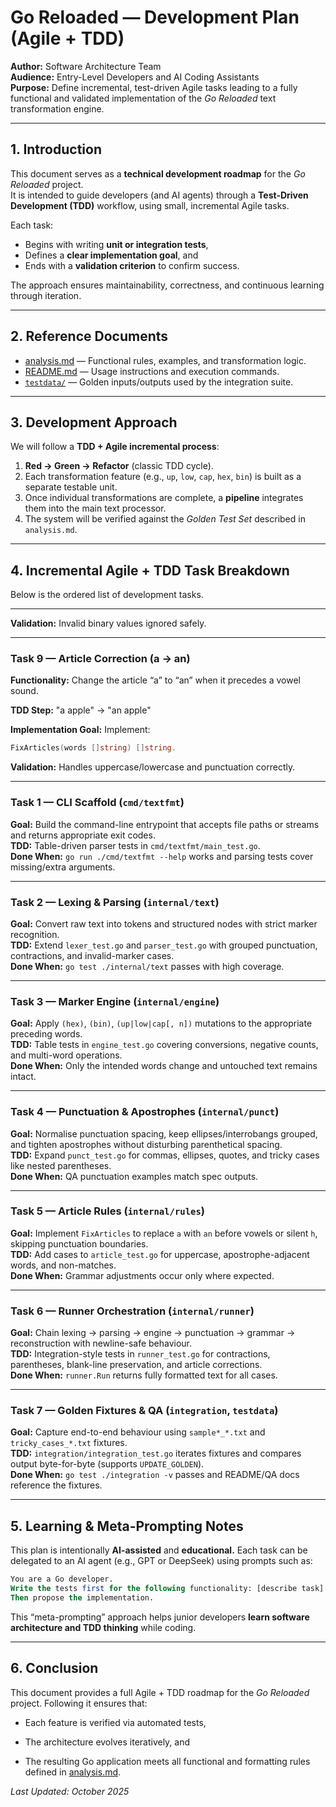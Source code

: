 # Go Reloaded — Development Plan (Agile + TDD)

**Author:** Software Architecture Team  
**Audience:** Entry-Level Developers and AI Coding Assistants  
**Purpose:** Define incremental, test-driven Agile tasks leading to a fully functional and validated implementation of the *Go Reloaded* text transformation engine.

---

## 1. Introduction

This document serves as a **technical development roadmap** for the *Go Reloaded* project.  
It is intended to guide developers (and AI agents) through a **Test-Driven Development (TDD)** workflow, using small, incremental Agile tasks.

Each task:
- Begins with writing **unit or integration tests**,
- Defines a **clear implementation goal**, and
- Ends with a **validation criterion** to confirm success.

The approach ensures maintainability, correctness, and continuous learning through iteration.

---

## 2. Reference Documents

- [analysis.md](analysis.md) — Functional rules, examples, and transformation logic.  
- [README.md](../README.md) — Usage instructions and execution commands.  
- [`testdata/`](../testdata) — Golden inputs/outputs used by the integration suite.  

---

## 3. Development Approach

We will follow a **TDD + Agile incremental process**:

1. **Red → Green → Refactor** (classic TDD cycle).  
2. Each transformation feature (e.g., `up`, `low`, `cap`, `hex`, `bin`) is built as a separate testable unit.  
3. Once individual transformations are complete, a **pipeline** integrates them into the main text processor.  
4. The system will be verified against the *Golden Test Set* described in `analysis.md`.

---

## 4. Incremental Agile + TDD Task Breakdown

Below is the ordered list of development tasks.

---

**Validation:** 
Invalid binary values ignored safely.

---

### Task 9 — Article Correction (a → an)

**Functionality:** 
Change the article “a” to “an” when it precedes a vowel sound.

**TDD Step:** 
"a apple" → "an apple"

**Implementation Goal:** 
Implement:
```go
FixArticles(words []string) []string.
```

**Validation:** 
Handles uppercase/lowercase and punctuation correctly.

---

### Task 1 — CLI Scaffold (`cmd/textfmt`)
**Goal:** Build the command-line entrypoint that accepts file paths or streams and returns appropriate exit codes.  
**TDD:** Table-driven parser tests in `cmd/textfmt/main_test.go`.  
**Done When:** `go run ./cmd/textfmt --help` works and parsing tests cover missing/extra arguments.

---

### Task 2 — Lexing & Parsing (`internal/text`)
**Goal:** Convert raw text into tokens and structured nodes with strict marker recognition.  
**TDD:** Extend `lexer_test.go` and `parser_test.go` with grouped punctuation, contractions, and invalid-marker cases.  
**Done When:** `go test ./internal/text` passes with high coverage.

---

### Task 3 — Marker Engine (`internal/engine`)
**Goal:** Apply `(hex)`, `(bin)`, `(up|low|cap[, n])` mutations to the appropriate preceding words.  
**TDD:** Table tests in `engine_test.go` covering conversions, negative counts, and multi-word operations.  
**Done When:** Only the intended words change and untouched text remains intact.

---

### Task 4 — Punctuation & Apostrophes (`internal/punct`)
**Goal:** Normalise punctuation spacing, keep ellipses/interrobangs grouped, and tighten apostrophes without disturbing parenthetical spacing.  
**TDD:** Expand `punct_test.go` for commas, ellipses, quotes, and tricky cases like nested parentheses.  
**Done When:** QA punctuation examples match spec outputs.

---

### Task 5 — Article Rules (`internal/rules`)
**Goal:** Implement `FixArticles` to replace `a` with `an` before vowels or silent `h`, skipping punctuation boundaries.  
**TDD:** Add cases to `article_test.go` for uppercase, apostrophe-adjacent words, and non-matches.  
**Done When:** Grammar adjustments occur only where expected.

---

### Task 6 — Runner Orchestration (`internal/runner`)
**Goal:** Chain lexing → parsing → engine → punctuation → grammar → reconstruction with newline-safe behaviour.  
**TDD:** Integration-style tests in `runner_test.go` for contractions, parentheses, blank-line preservation, and article corrections.  
**Done When:** `runner.Run` returns fully formatted text for all cases.

---

### Task 7 — Golden Fixtures & QA (`integration`, `testdata`)
**Goal:** Capture end-to-end behaviour using `sample*_*.txt` and `tricky_cases_*.txt` fixtures.  
**TDD:** `integration/integration_test.go` iterates fixtures and compares output byte-for-byte (supports `UPDATE_GOLDEN`).  
**Done When:** `go test ./integration -v` passes and README/QA docs reference the fixtures.

---
## 5. Learning & Meta-Prompting Notes

This plan is intentionally **AI-assisted** and **educational.**
Each task can be delegated to an AI agent (e.g., GPT or DeepSeek) using prompts such as:
```sql
You are a Go developer.  
Write the tests first for the following functionality: [describe task].
Then propose the implementation.
```
This “meta-prompting” approach helps junior developers **learn software architecture and TDD thinking** while coding.

---

## 6. Conclusion

This document provides a full Agile + TDD roadmap for the *Go Reloaded* project.
Following it ensures that:

- Each feature is verified via automated tests,

- The architecture evolves iteratively, and

- The resulting Go application meets all functional and formatting rules defined in [analysis.md](./analysis.md).


*Last Updated: October 2025*
